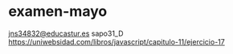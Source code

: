# examen-mayo
jns34832@educastur.es
sapo31_D
https://uniwebsidad.com/libros/javascript/capitulo-11/ejercicio-17
